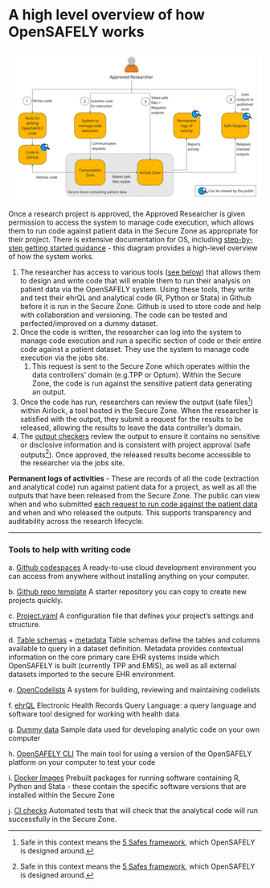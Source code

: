 # A high level overview of how OpenSAFELY works

![A diagram of how OpenSAFELY works.](./images/how-os-works-diagram.jpg)

Once a research project is approved, the Approved Researcher is given permission to access the system to manage code execution, which allows them to run code against patient data in the Secure Zone as appropriate for their project. There is extensive documentation for OS, including [step-by-step getting started guidance](getting-started/index.md) - this diagram provides a high-level overview of how the system works.

1. The researcher has access to various tools ([see below](#tools-to-help-with-writing-code)) that allows them to design and write code that will enable them to run their analysis on patient data via the OpenSAFELY system. Using these tools, they write and test their ehrQL and analytical code (R, Python or Stata) in Github before it is run in the Secure Zone. Github is used to store code and help with collaboration and versioning. The code can be tested and perfected/improved on a dummy dataset.
1. Once the code is written, the researcher can log into the system to manage code execution and run a specific section of code or their entire code against a patient dataset. They use the system to manage code execution via the jobs site.
    1. This request is sent to the Secure Zone which operates within the data controllers’ domain (e.g.TPP or Optum). Within the Secure Zone, the code is run against the sensitive patient data generating an output.
1. Once the code has run, researchers can review the output (safe files[^1]) within Airlock, a tool hosted in the Secure Zone.
When the researcher is satisfied with the output, they submit a request for the results to be released, allowing the results to leave the data controller’s domain.
1. The [output checkers](outputs/output-checking.md) review the output to ensure it contains no sensitive or disclosive information and is consistent with project approval (safe outputs[^1]). Once approved, the released results become accessible to the researcher via the jobs site.

**Permanent logs of activities** - These are records of all the code (extraction and analytical code) run against patient data for a project, as well as all the outputs that have been released from the Secure Zone. The public can view when and who submitted [each request to run code against the patient data](https://jobs.opensafely.org/#events) and when and who released the outputs.
This supports transparency and auditability across the research lifecycle.

---

### Tools to help with writing code

a. [Github codespaces](getting-started/how-to/use-github-codespaces-in-your-project/index.md) A ready-to-use cloud development environment you can access from anywhere without installing anything on your computer.

b. [Github repo template](https://github.com/opensafely/research-template) A starter repository you can copy to create new projects quickly.

c. [Project.yaml](actions-pipelines.md#projectyaml-format) A configuration file that defines your project’s settings and structure.

d. [Table schemas](ehrql/reference/schemas.md) + [metadata](data-sources/index.md) Table schemas define the tables and columns available to query in a dataset definition. Metadata provides contextual information on the core primary care EHR systems inside which OpenSAFELY is built (currently TPP and EMIS), as well as all external datasets imported to the secure EHR environment.

e. [OpenCodelists](codelist-intro.md/#opencodelists) A system for building, reviewing and maintaining codelists

f. [ehrQL](ehrql/index.md#ehrqls-documentation) Electronic Health Records Query Language: a query language and software tool designed for working with health data

g. [Dummy data](ehrql/how-to/dummy-data.md) Sample data used for developing analytic code on your own computer

h. [OpenSAFELY CLI](opensafely-cli.md) The main tool for using a version of the OpenSAFELY platform on your computer to test your code

i. [Docker Images](actions-scripts.md#execution-environments) Prebuilt packages for running software containing R, Python and Stata - these contain the specific software versions that are installed within the Secure Zone

j. [CI checks](actions-pipelines.md#running-your-code-with-github-actions) Automated tests that will check that the analytical code will run successfully in the Secure Zone.


[^1]: Safe in this context means the [5 Safes framework](https://www.bennett.ox.ac.uk/blog/2023/03/the-five-safes-framework-and-applying-it-to-opensafely/), which OpenSAFELY is designed around.
